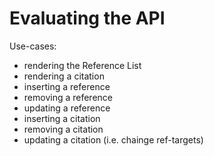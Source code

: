 # Evaluating the API

Use-cases:
- rendering the Reference List
- rendering a citation
- inserting a reference
- removing a reference
- updating a reference
- inserting a citation
- removing a citation
- updating a citation (i.e. chainge ref-targets)
